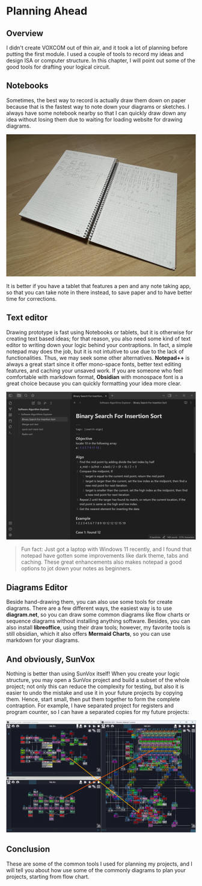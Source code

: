 # Planning Ahead

## Overview
I didn't create VOXCOM out of thin air, and it took a lot of planning before putting the first module. I used a couple of tools to record my ideas and design ISA or computer structure. In this chapter, I will point out some of the good tools for drafting your logical circuit.

## Notebooks
Sometimes, the best way to record is actually draw them down on paper because that is the fastest way to note down your diagrams or sketches. I always have some notebook nearby so that I can quickly draw down any idea without losing them due to waiting for loading website for drawing diagrams.

![My Notebook](../images/integration/my_notebook.jpg)

It is better if you have a tablet that features a pen and any note taking app, so that you can take note in there instead, to save paper and to have better time for corrections.

## Text editor
Drawing prototype is fast using Notebooks or tablets, but it is otherwise for creating text based ideas; for that reason, you also need some kind of text editor to writing down your logic behind your contraptions. In fact, a simple notepad may does the job, but it is not intuitive to use due to the lack of functionalities. Thus, we may seek some other alternatives. **Notepad++** is always a great start since it offer mono-space fonts, better text editing features, and caching your unsaved work. If you are someone who feel comfortable with markdown format, **Obsidian** with monospace font is a great choice because you can quickly formatting your idea more clear.

![Obsidian](../images/integration/obsidian.png)

> Fun fact: Just got a laptop with Windows 11 recently, and I found that notepad have gotten some improvements like dark theme, tabs and caching. These great enhancements also makes notepad a good options to jot down your notes as beginners. 

## Diagrams Editor
Beside hand-drawing them, you can also use some tools for create diagrams. There are a few different ways, the easiest way is to use **diagram.net**, so you can draw some common diagrams like flow charts or sequence diagrams without installing anything software. Besides, you can also install **libreoffice**, using their draw tools; however, my favorite tools is still obsidian, which it also offers **Mermaid Charts**, so you can use markdown for your diagrams.

## And obviously, SunVox
Nothing is better than using SunVox itself! When you create your logic structure, you may open a SunVox project and build a subset of the whole project; not only this can reduce the complexity for testing, but also it is easier to undo the mistake and use it in your future projects by copying them. Hence, start small, then put them together to form the complete contraption. For example, I have separated project for registers and program counter, so I can have a separated copies for my future projects:

![SunVox Reused Components](../images/integration/resued_component_from_side_projects.png)


## Conclusion
These are some of the common tools I used for planning my projects, and I will tell you about how use some of the commonly diagrams to plan your projects, starting from flow chart.